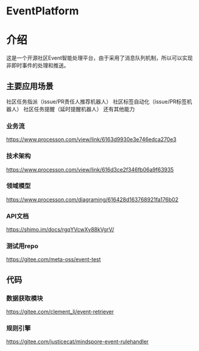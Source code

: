 # EventPlatform

# 介绍
这是一个开源社区Event智能处理平台，由于采用了消息队列机制，所以可以实现非即时事件的处理和推送。

## 主要应用场景
社区任务指派（issue/PR责任人推荐机器人）
社区标签自动化（issue/PR标签机器人）
社区任务提醒（延时提醒机器人）
还有其他能力

### 业务流  
https://www.processon.com/view/link/6163d9930e3e746edca270e3

### 技术架构  
https://www.processon.com/view/link/616d3ce2f346fb06a9f63935

### 领域模型  
https://www.processon.com/diagraming/616428d163768921fa176b02

### API文档  
https://shimo.im/docs/rgqYVcwXy88kVgrV/

### 测试用repo  
https://gitee.com/meta-oss/event-test

## 代码  

### 数据获取模块  
https://gitee.com/clement_li/event-retriever

### 规则引擎    
https://gitee.com/justicecat/mindspore-event-rulehandler

